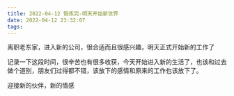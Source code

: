 ```yaml
---
title: 2022-04-12 锻炼完-明天开始新世界
date: 2022-04-12 23:32:07
tags:
---
```


离职老东家，进入新的公司，很合适而且很感兴趣，明天正式开始新的工作了

记录一下这段时间，很辛苦也有很多收获，今天开始进入新的生活了，也该和过去做个道别，朋友们过得都不错，该放下的感情和原来的工作也该放下了。

迎接新的伙伴，新的情感
